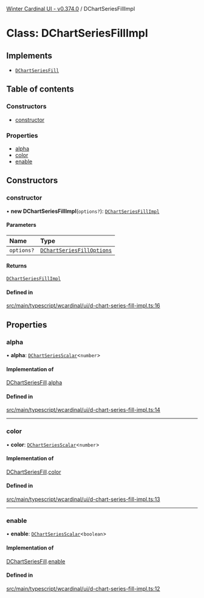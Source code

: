 [Winter Cardinal UI - v0.374.0](../index.md) / DChartSeriesFillImpl

# Class: DChartSeriesFillImpl

## Implements

- [`DChartSeriesFill`](../interfaces/DChartSeriesFill.md)

## Table of contents

### Constructors

- [constructor](DChartSeriesFillImpl.md#constructor)

### Properties

- [alpha](DChartSeriesFillImpl.md#alpha)
- [color](DChartSeriesFillImpl.md#color)
- [enable](DChartSeriesFillImpl.md#enable)

## Constructors

### constructor

• **new DChartSeriesFillImpl**(`options?`): [`DChartSeriesFillImpl`](DChartSeriesFillImpl.md)

#### Parameters

| Name | Type |
| :------ | :------ |
| `options?` | [`DChartSeriesFillOptions`](../interfaces/DChartSeriesFillOptions.md) |

#### Returns

[`DChartSeriesFillImpl`](DChartSeriesFillImpl.md)

#### Defined in

[src/main/typescript/wcardinal/ui/d-chart-series-fill-impl.ts:16](https://github.com/winter-cardinal/winter-cardinal-ui/blob/v0.310.1/src/main/typescript/wcardinal/ui/d-chart-series-fill-impl.ts#L16)

## Properties

### alpha

• **alpha**: [`DChartSeriesScalar`](../index.md#dchartseriesscalar)\<`number`\>

#### Implementation of

[DChartSeriesFill](../interfaces/DChartSeriesFill.md).[alpha](../interfaces/DChartSeriesFill.md#alpha)

#### Defined in

[src/main/typescript/wcardinal/ui/d-chart-series-fill-impl.ts:14](https://github.com/winter-cardinal/winter-cardinal-ui/blob/v0.310.1/src/main/typescript/wcardinal/ui/d-chart-series-fill-impl.ts#L14)

___

### color

• **color**: [`DChartSeriesScalar`](../index.md#dchartseriesscalar)\<`number`\>

#### Implementation of

[DChartSeriesFill](../interfaces/DChartSeriesFill.md).[color](../interfaces/DChartSeriesFill.md#color)

#### Defined in

[src/main/typescript/wcardinal/ui/d-chart-series-fill-impl.ts:13](https://github.com/winter-cardinal/winter-cardinal-ui/blob/v0.310.1/src/main/typescript/wcardinal/ui/d-chart-series-fill-impl.ts#L13)

___

### enable

• **enable**: [`DChartSeriesScalar`](../index.md#dchartseriesscalar)\<`boolean`\>

#### Implementation of

[DChartSeriesFill](../interfaces/DChartSeriesFill.md).[enable](../interfaces/DChartSeriesFill.md#enable)

#### Defined in

[src/main/typescript/wcardinal/ui/d-chart-series-fill-impl.ts:12](https://github.com/winter-cardinal/winter-cardinal-ui/blob/v0.310.1/src/main/typescript/wcardinal/ui/d-chart-series-fill-impl.ts#L12)
